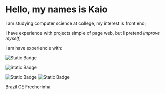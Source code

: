 <h1>Hello, my names is Kaio</h1>
<p>I am studying computer science at college, my interest is front end;</p>
<P>I have experience with projects simple of page web, but I pretend <i>improve myself</i>;</P>
<P>I am have experiencie with:</P>

![Static Badge](https://img.shields.io/badge/JAVA_SCRIPT-black?style=for-the-badge&logo=Javascript)

![Static Badge](https://img.shields.io/badge/GIT-black?style=for-the-badge&logo=git)

![Static Badge](https://img.shields.io/badge/Css-blue?logo=Css3) ![Static Badge](https://img.shields.io/badge/Html-white?logo=Html5)


<!-- area de rede social-->
Brazil CE Frecherinha

<!---
Newprogram05/Newprogram05 is a ✨ special ✨ repository because its `README.md` (this file) appears on your GitHub profile.
You can click the Preview link to take a look at your changes.
--->
